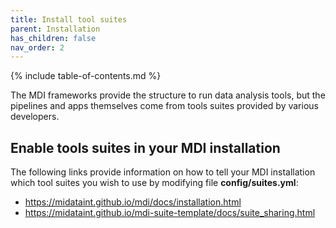```yaml
---
title: Install tool suites
parent: Installation
has_children: false
nav_order: 2
---
```


{% include table-of-contents.md %}

The MDI frameworks provide the structure to run data analysis tools,
but the pipelines and apps themselves come from tools suites provided
by various developers.

## Enable tools suites in your MDI installation

The following links provide information on how to tell your MDI installation
which tool suites you wish to use by modifying file **config/suites.yml**:

- <https://midataint.github.io/mdi/docs/installation.html>
- <https://midataint.github.io/mdi-suite-template/docs/suite_sharing.html>
